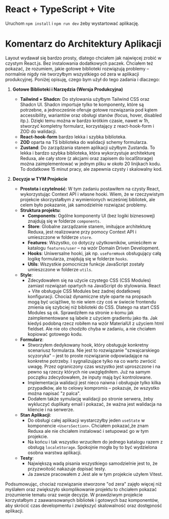 # React + TypeScript + Vite

Uruchom `npm install` i `npm run dev` żeby wystartować aplikację.

# Komentarz do Architektury Aplikacji

Layout wydawał się bardzo prosty, dlatego chciałem jak najwięcej zrobić w czystym React.js. Bez instalowania dodatkowych paczek. Chciałem też pokazać, że rozumiem, jakie gotowe biblioteki rozwiązują problemy – normalnie nigdy nie tworzyłbym wszystkiego od zera w aplikacji produkcyjnej. Poniżej opisuję, czego bym użył do tego zadania i dlaczego:

1. **Gotowe Biblioteki i Narzędzia (Wersja Produkcyjna)**

   - **Tailwind + Shadcn**: Do stylowania użyłbym Tailwind CSS oraz Shadcn UI. Shadcn importuje tylko te komponenty, które są potrzebne, a jednocześnie oferuje gotowe rozwiązania pod kątem accessibility, wariantów oraz obsługi stanów (focus, hover, disabled itp.). Dzięki temu można w bardzo krótkim czasie, nawet w 1h, stworzyć kompletny formularz, korzystający z react-hook-form i ZOD do walidacji.
   - **React-hook-form** bardzo lekka i szybka biblioteka.
   - **ZOD** oparta na TS biblioteka do walidacji schemy formularza.
   - **Zustand**: Do zarządzania stanem aplikacji użyłbym Zustanda. To lekka i bardzo szybka biblioteka, która wykorzystuje architekturę Reduxa, ale cały store (z akcjami oraz zapisem do localStorage) można zaimplementować w jednym pliku w około 20 linijkach kodu. To dodatkowe 15 minut pracy, ale zapewnia czysty i skalowalny kod.

2. **Decyzje w TYM Projekcie**
   - **Prostota i czytelność**: W tym zadaniu postawiłem na czysty React, wykorzystując Context API i własne hooki. Wiem, że w rzeczywistym projekcie skorzystałbym z wymienionych wcześniej bibliotek, ale celem było pokazanie, jak samodzielnie rozwiązać problemy.
   - **Struktura projektu**:
     - **Components**: Ogólne komponenty UI (bez logiki biznesowej) znajdują się w folderze `components`.
     - **Store**: Globalne zarządzanie stanem, imitujące architekturę Reduxa, jest realizowane przy pomocy Context API i umieszczone w folderze `store`.
     - **Features**: Wszystko, co dotyczy użytkowników, umieściłem w katalogu `features/user` – na wzór Domain Driven Development.
     - **Hooks**: Uniwersalne hooki, jak np. `useFormHook` obsługujący całą logikę formularza, znajdują się w folderze `hooks`.
     - **Utils**: Wszystkie pomocnicze funkcje JavaScript zostały umieszczone w folderze `utils`.
   - **Style**:
     - Zdecydowałem się na użycie czystego CSS (CSS Modules) zamiast rozwiązań opartych na JavaScript do stylowania. React + Vite obsługuje CSS Modules bez żadnej dodatkowej konfiguracji. Chociaż dynamiczne style oparte na propsach mogą być uciążliwe, to nie wiem czy coś w świecie frontendu zmienia się szybciej niż biblioteki do CSS. Dlatego na start CSS Modules są ok. Sprawdziłem na stronie x-komu jak zaimplementowane są labele z użyciem gradientu jako tła. Jak kiedyś podobną rzecz robiłem na wzór MaterialUI z użyciem html fieldset. Ale nie oto chodziło chyba w zadaniu, a nie chciałem kopiować gotowego kodu.
   - **Formularz**:
     - Stworzyłem dedykowany hook, który obsługuje konkretny scenariusz formularza. Nie jest to rozwiązanie "szwajcarskiego scyzoryka" – jest to proste rozwiązanie odpowiadające na konkretne potrzeby. I sygnalizujące tylko na co warto zwrócić uwagę. Przez ograniczony czas wszystko jest uproszczone i na pewno są rzeczy których nie uwzględniłem. Już na samym początku zdecydowałem, że inputy mają być kontrolowane.
     - Implementacja walidacji jest nieco naiwna i obsługuje tylko kilka przypadków, ale to celowy kompromis – pokazuje, że wszystko można napisać "z palca".
     - Dodałem także symulację walidacji po stronie serwera, żeby wykluczyć duplikaty email i pokazać, że ważna jest walidacja na kliencie i na serwerze.
   - **Stan Aplikacji**:
     - Do obsługi całej aplikacji wystarczyłby jeden `useState` w komponencie `<UsersSection>`. Chciałem pokazać,że znam Reduxa ale nie chciałem instalować i setupować go w tym projekcie.
     - Na końcu i tak wszystko wrzuciłem do jednego katalogu razem z obsługą `localeStorage`. Spokojnie mogła by to być wydzielona osobna warstwa aplikacji.
   - **Testy**:
     - Największą wadą pisania wszystkiego samodzielnie jest to, że przyzwoitość nakazuje dopisać testy.
     - Ja zawsze pracowałem z Jest ale w tym projekcie użyłem Vitest.

Podsumowując, chociaż rozwiązanie stworzone "od zera" zajęło więcej niż myślałem oraz zwiększyło skomplikowanie projektu to chciałem pokazać zrozumienie tematu oraz swoje decyzje. W prawdziwym projekcie korzystałbym z zaawansowanych bibliotek i gotowych baz komponentów, aby skrócić czas developmentu i zwiększyć skalowalność oraz dostępność aplikacji.
